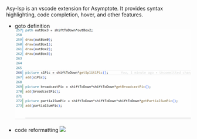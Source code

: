 Asy-lsp is an vscode extension for Asymptote. It provides syntax highlighting, code completion, hover, and other features.

- goto definition
![](./screenshot.gif)

- code reformatting
![](https://user-images.githubusercontent.com/3351623/197383562-beb9ac0e-1e6a-40e1-9840-deb1473266c7.gif)
